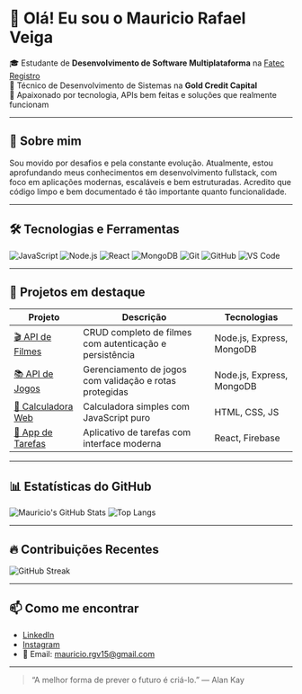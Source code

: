 # 👋 Olá! Eu sou o Mauricio Rafael Veiga

🎓 Estudante de **Desenvolvimento de Software Multiplataforma** na [Fatec Registro](https://fatecregistro.cps.sp.gov.br/)  
💼 Técnico de Desenvolvimento de Sistemas na **Gold Credit Capital**  
🚀 Apaixonado por tecnologia, APIs bem feitas e soluções que realmente funcionam

---

## 🧠 Sobre mim

Sou movido por desafios e pela constante evolução. Atualmente, estou aprofundando meus conhecimentos em desenvolvimento fullstack, com foco em aplicações modernas, escaláveis e bem estruturadas. Acredito que código limpo e bem documentado é tão importante quanto funcionalidade.

---

## 🛠️ Tecnologias e Ferramentas

![JavaScript](https://img.shields.io/badge/-JavaScript-F7DF1E?style=flat&logo=javascript&logoColor=black)
![Node.js](https://img.shields.io/badge/-Node.js-339933?style=flat&logo=node.js&logoColor=white)
![React](https://img.shields.io/badge/-React-61DAFB?style=flat&logo=react&logoColor=black)
![MongoDB](https://img.shields.io/badge/-MongoDB-47A248?style=flat&logo=mongodb&logoColor=white)
![Git](https://img.shields.io/badge/-Git-F05032?style=flat&logo=git&logoColor=white)
![GitHub](https://img.shields.io/badge/-GitHub-181717?style=flat&logo=github&logoColor=white)
![VS Code](https://img.shields.io/badge/-VSCode-007ACC?style=flat&logo=visual-studio-code&logoColor=white)

---

## 📌 Projetos em destaque

| Projeto | Descrição | Tecnologias |
|--------|-----------|-------------|
| [🎬 API de Filmes](https://github.com/MauricioRVeiga/api-movies) | CRUD completo de filmes com autenticação e persistência | Node.js, Express, MongoDB |
| [📚 API de Jogos](https://github.com/MauricioRVeiga/api-games) | Gerenciamento de jogos com validação e rotas protegidas | Node.js, Express, MongoDB |
| [🧮 Calculadora Web](https://github.com/MauricioRVeiga/calculadora-js) | Calculadora simples com JavaScript puro | HTML, CSS, JS |
| [📱 App de Tarefas](https://github.com/MauricioRVeiga/todo-app) | Aplicativo de tarefas com interface moderna | React, Firebase |

---

## 📊 Estatísticas do GitHub

![Mauricio's GitHub Stats](https://github-readme-stats.vercel.app/api?username=MauricioRVeiga&show_icons=true&theme=radical)
![Top Langs](https://github-readme-stats.vercel.app/api/top-langs/?username=MauricioRVeiga&layout=compact&theme=radical)

---

## 🔥 Contribuições Recentes

![GitHub Streak](https://github-readme-streak-stats.herokuapp.com/?user=MauricioRVeiga&theme=radical)

---

## 📫 Como me encontrar

- [LinkedIn](https://www.linkedin.com/in/mauricio-rafael-37b586375)
- [Instagram](https://www.instagram.com/mauricior_veiga/)
- 📧 Email: mauricio.rgv15@gmail.com

---

> “A melhor forma de prever o futuro é criá-lo.” — Alan Kay
